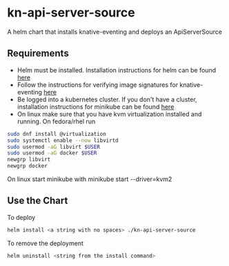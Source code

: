 # kn-api-server-source

A helm chart that installs knative-eventing and deploys an ApiServerSource

## Requirements

* Helm must be installed. Installation instructions for helm can be found [here](https://helm.sh/docs/intro/install/)
* Follow the instructions for verifying image signatures for knative-eventing [here](https://knative.dev/docs/install/yaml-install/eventing/install-eventing-with-yaml/#verifying-image-signatures)
* Be logged into a kubernetes cluster. If you don't have a cluster, installation instructions for minikube can be found [here](https://minikube.sigs.k8s.io/docs/start/)
* On linux make sure that you have kvm virtualization installed and running. On fedora/rhel run
```bash
sudo dnf install @virtualization
sudo systemctl enable --now libvirtd
sudo usermod -aG libvirt $USER
sudo usermod -aG docker $USER
newgrp libvirt
newgrp docker
```

On linux start minikube with minikube start --driver=kvm2

## Use the Chart

To deploy
```bash
helm install <a string with no spaces> ./kn-api-server-source
```

To remove the deployment
```bash
helm uninstall <string from the install command>
```
